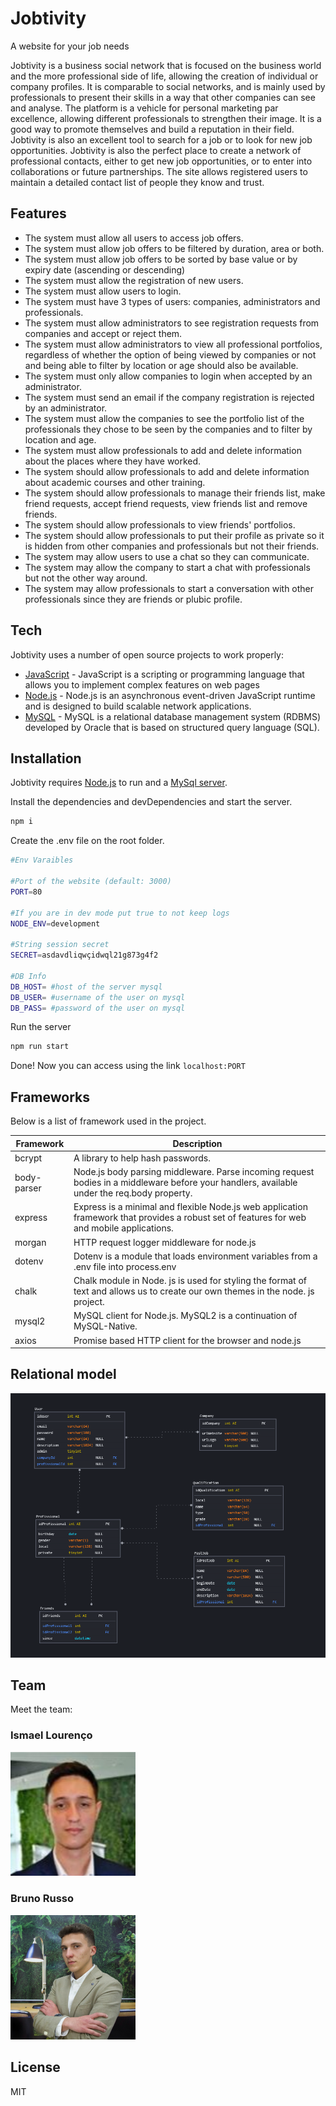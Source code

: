 # Jobtivity

A website for your job needs

Jobtivity is a business social network that is focused on the business world and the more professional side of life, allowing the creation of individual or company profiles. It is comparable to social networks, and is mainly used by professionals to present their skills in a way that other companies can see and analyse. The platform is a vehicle for personal marketing par excellence, allowing different professionals to strengthen their image. It is a good way to promote themselves and build a reputation in their field. Jobtivity is also an excellent tool to search for a job or to look for new job opportunities. Jobtivity is also the perfect place to create a network of professional contacts, either to get new job opportunities, or to enter into collaborations or future partnerships. The site allows registered users to maintain a detailed contact list of people they know and trust.

## Features

- The system must allow all users to access job offers.
- The system must allow job offers to be filtered by duration, area or both.
- The system must allow job offers to be sorted by base value or by expiry date (ascending or descending)
- The system must allow the registration of new users.
- The system must allow users to login.
- The system must have 3 types of users: companies, administrators and professionals.
- The system must allow administrators to see registration requests from companies and accept or reject them.
- The system must allow administrators to view all professional portfolios, regardless of whether the option of being viewed by companies or not and being able to filter by location or age should also be available.
- The system must only allow companies to login when accepted by an administrator.
- The system must send an email if the company registration is rejected by an administrator.
- The system must allow the companies to see the portfolio list of the professionals they chose to be seen by the companies and to filter by location and age.
- The system must allow professionals to add and delete information about the places where they have worked.
- The system should allow professionals to add and delete information about academic courses and other training.
- The system should allow professionals to manage their friends list, make friend requests, accept friend requests, view friends list and remove friends.
- The system should allow professionals to view friends' portfolios.
- The system should allow professionals to put their profile as private so it is hidden from other companies and professionals but not their friends.
- The system may allow users to use a chat so they can communicate.
- The system may allow the company to start a chat with professionals but not the other way around.
- The system may allow professionals to start a conversation with other professionals since they are friends or plubic profile.

## Tech

Jobtivity uses a number of open source projects to work properly:

- [JavaScript](https://developer.mozilla.org/pt-BR/docs/Web/JavaScript) - JavaScript is a scripting or programming language that allows you to implement complex features on web pages
- [Node.js](https://nodejs.org/) - Node.js is an asynchronous event-driven JavaScript runtime and is designed to build scalable network applications.
- [MySQL](https://www.mysql.com/) - MySQL is a relational database management system (RDBMS) developed by Oracle that is based on structured query language (SQL).

## Installation

Jobtivity requires [Node.js](https://nodejs.org/) to run and a [MySql server](https://www.mysql.com/).

Install the dependencies and devDependencies and start the server.

```sh
npm i
```

Create the .env file on the root folder.
```sh
#Env Varaibles

#Port of the website (default: 3000)
PORT=80

#If you are in dev mode put true to not keep logs
NODE_ENV=development

#String session secret
SECRET=asdavdliqwçidwql21g873g4f2

#DB Info
DB_HOST= #host of the server mysql
DB_USER= #username of the user on mysql
DB_PASS= #password of the user on mysql
```

Run the server

```sh
npm run start
```

Done! Now you can access using the link `localhost:PORT`
 
## Frameworks

Below is a list of framework used in the project.

| Framework | Description |
| ------ | ------ |
| bcrypt | A library to help hash passwords. |
| body-parser | Node.js body parsing middleware. Parse incoming request bodies in a middleware before your handlers, available under the req.body property. |
| express | Express is a minimal and flexible Node.js web application framework that provides a robust set of features for web and mobile applications. |
| morgan | HTTP request logger middleware for node.js |
| dotenv | Dotenv is a module that loads environment variables from a .env file into process.env |
| chalk | Chalk module in Node. js is used for styling the format of text and allows us to create our own themes in the node. js project. |
| mysql2 | MySQL client for Node.js. MySQL2 is a continuation of MySQL-Native. |
| axios | Promise based HTTP client for the browser and node.js |

## Relational model

![Relational model](/docs/db.png "Relational model")

## Team

Meet the team:

### Ismael Lourenço

<img src="./docs/ismael.png" alt="russo" width="200"/>

### Bruno Russo

<img src="./docs/russo.png" alt="russo" width="200"/>

## License

MIT